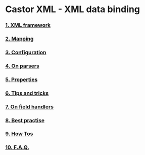 Castor XML - XML data binding
=============================

### [1. XML framework](xml/xml-framework.html)
### [2. Mapping](xml/xml-mapping.html)
### [3. Configuration](xml/xml-configuration.html)
### [4. On parsers](xml/xml-parsers.html)
### [5. Properties](xml/xml-properties.html)
### [6. Tips and tricks](xml/xml-tips-tricks.html)
### [7. On field handlers](xml/xml-fieldhandlers.html)
### [8. Best practise](xml/best-practise.html)
### [9. How Tos](xml/xml-howto.xml)
### [10. F.A.Q.](xml/xml-faq.html)
